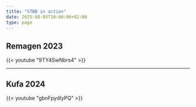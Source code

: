 ```yaml
---
title: "STBB in action"
date: 2025-08-05T10:00:00+02:00
type: page
---
```


## Remagen 2023

{{< youtube "9TY4SwNbrs4" >}}

---

## Kufa 2024

{{< youtube "gbnFpydIyPQ" >}}
